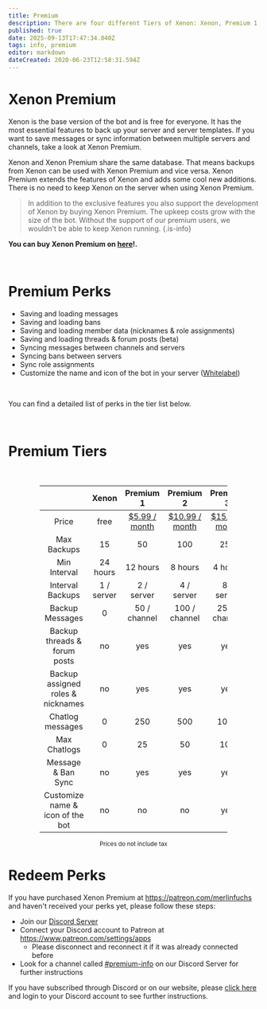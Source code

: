 ```yaml
---
title: Premium
description: There are four different Tiers of Xenon: Xenon, Premium 1, Premium 2 and Premium 3
published: true
date: 2025-09-13T17:47:34.040Z
tags: info, premium
editor: markdown
dateCreated: 2020-06-23T12:58:31.594Z
---
```


# Xenon Premium
Xenon is the base version of the bot and is free for everyone. It has the most essential features to back up your server and server templates. If you want to save messages or sync information between multiple servers and channels, take a look at Xenon Premium.

Xenon and Xenon Premium share the same database. That means backups from Xenon can be used with Xenon Premium and vice versa. Xenon Premium extends the features of Xenon and adds some cool new additions. There is no need to keep Xenon on the server when using Xenon Premium. 

> In addition to the exclusive features you also support the development of Xenon by buying Xenon Premium. The upkeep costs grow with the size of the bot. Without the support of our premium users, we wouldn't be able to keep Xenon running.
{.is-info}

<b>You can buy Xenon Premium on [here](https://xenon.bot/premium)!.</b>

<br />

# Premium Perks

- Saving and loading messages
- Saving and loading bans
- Saving and loading member data (nicknames & role assignments)
- Saving and loading threads & forum posts (beta)
- Syncing messages between channels and servers
- Syncing bans between servers
- Sync role assignments
- Customize the name and icon of the bot in your server ([Whitelabel](/en/whitelabel))

<br />

You can find a detailed list of perks in the tier list below.

<br />

# Premium Tiers

<br />

<table style="width:75%; text-align:center; margin-left:auto;margin-right:auto;">
<thead>
  <tr>
    <th></th>
    <th>Xenon</th>
    <th>Premium 1</th>
    <th>Premium 2</th>
    <th>Premium 3</th>
  </tr>
</thead>
<tbody>
  <tr>
    <td>Price</td>
    <td>free</td>
    <td><a href="https://xenon.bot/premium">$5.99 / month</a></td>
    <td><a href="https://xenon.bot/premium">$10.99 / month</a></td>
    <td><a href="https://xenon.bot/premium">$15.99 / month</a></td>
  </tr>
  <tr>
    <td>Max Backups</td>
    <td>15</td>
    <td>50</td>
    <td>100</td>
    <td>250</td>
  </tr>
  <tr>
    <td>Min Interval</td>
    <td>24 hours</td>
    <td>12 hours</td>
    <td>8 hours</td>
    <td>4 hours</td>
  </tr>
  <tr>
    <td>Interval Backups</td>
    <td>1 / server</td>
    <td>2 / server</td>
    <td>4 / server</td>
    <td>8 / server</td>
  </tr>
  <tr>
    <td>Backup Messages</td>
    <td>0</td>
    <td>50 / channel</td>
    <td>100 / channel</td>
    <td>250 / channel</td>
  </tr>
  <tr>
    <td>Backup threads & forum posts</td>
    <td>no</td>
    <td>yes</td>
    <td>yes</td>
    <td>yes</td>
  </tr>
  <tr>
    <td>Backup assigned roles & nicknames</td>
    <td>no</td>
    <td>yes</td>
    <td>yes</td>
    <td>yes</td>
  </tr>
  <tr>
    <td>Chatlog messages</td>
    <td>0</td>
    <td>250</td>
    <td>500</td>
    <td>1000</td>
  </tr>
  <tr>
    <td>Max Chatlogs</td>
    <td>0</td>
    <td>25</td>
    <td>50</td>
    <td>100</td>
  </tr>
  <tr>
    <td>Message &amp; Ban Sync</td>
    <td>no</td>
    <td>yes</td>
    <td>yes</td>
    <td>yes</td>
  </tr>
  <tr>
    <td>Customize name & icon of the bot</td>
    <td>no</td>
    <td>no</td>
    <td>no</td>
    <td>yes</td>
  </tr>
</tbody>
</table>
<div style="text-align:center">
  <sub>Prices do not include tax</sub>
</div>

# Redeem Perks

If you have purchased Xenon Premium at https://patreon.com/merlinfuchs and haven't received your perks yet, please follow these steps:

- Join our [Discord Server](https://xenon.bot/discord)
- Connect your Discord account to Patreon at https://www.patreon.com/settings/apps
	- Please disconnect and reconnect it if it was already connected before
- Look for a channel called [#premium-info](https://discord.com/channels/410488579140354049/633228936893038593) on our Discord Server for further instructions

If you have subscribed through Discord or on our website, please [click here](https://xenon.bot/billing) and login to your Discord account to see further instructions.
